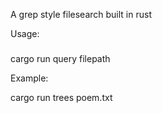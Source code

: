 A grep style filesearch built in rust

Usage:

###
cargo run query filepath

Example: 

cargo run trees poem.txt